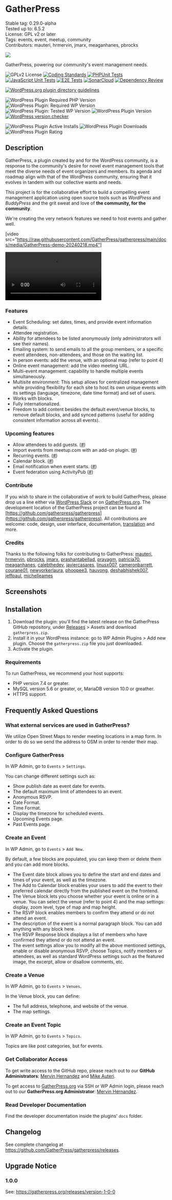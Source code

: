 # GatherPress

Stable tag: 0.29.0-alpha  
Tested up to: 6.5.2  
License: GPL v2 or later  
Tags: events, event, meetup, community  
Contributors: mauteri, hrmervin, jmarx, meaganhanes, pbrocks  

![](.wordpress-org/banner-1544x500.jpg)

GatherPress, powering our community's event management needs.

![GPLv2 License](https://img.shields.io/github/license/GatherPress/gatherpress) [![Coding Standards](https://github.com/GatherPress/gatherpress/actions/workflows/coding-standards.yml/badge.svg)](https://github.com/GatherPress/gatherpress/actions/workflows/coding-standards.yml) [![PHPUnit Tests](https://github.com/GatherPress/gatherpress/actions/workflows/phpunit-tests.yml/badge.svg)](https://github.com/GatherPress/gatherpress/actions/workflows/phpunit-tests.yml) [![JavaScript Unit Tests](https://github.com/GatherPress/gatherpress/actions/workflows/jest-tests.yml/badge.svg)](https://github.com/GatherPress/gatherpress/actions/workflows/jest-tests.yml) [![E2E Tests](https://github.com/GatherPress/gatherpress/actions/workflows/e2e-tests.yml/badge.svg)](https://github.com/GatherPress/gatherpress/actions/workflows/e2e-tests.yml) [![SonarCloud](https://github.com/GatherPress/gatherpress/actions/workflows/sonarcloud.yml/badge.svg)](https://github.com/GatherPress/gatherpress/actions/workflows/sonarcloud.yml) [![Dependency Review](https://github.com/GatherPress/gatherpress/actions/workflows/dependency-review.yml/badge.svg)](https://github.com/GatherPress/gatherpress/actions/workflows/dependency-review.yml)

[![WordPress.org plugin directory guidelines](https://github.com/GatherPress/gatherpress/actions/workflows/wp-plugin-check-action.yml/badge.svg)](https://github.com/GatherPress/gatherpress/actions/workflows/wp-plugin-check-action.yml)

![WordPress Plugin Required PHP Version](https://img.shields.io/wordpress/plugin/required-php/gatherpress) ![WordPress Plugin: Required WP Version](https://img.shields.io/wordpress/plugin/wp-version/gatherpress) ![WordPress Plugin: Tested WP Version](https://img.shields.io/wordpress/plugin/tested/gatherpress) ![WordPress Plugin Version](https://img.shields.io/wordpress/plugin/v/gatherpress) [![WordPress version checker](https://github.com/GatherPress/gatherpress/actions/workflows/wordpress-version-checker.yml/badge.svg)](https://github.com/GatherPress/gatherpress/actions/workflows/wordpress-version-checker.yml)

![WordPress Plugin Active Installs](https://img.shields.io/wordpress/plugin/installs/gatherpress) ![WordPress Plugin Downloads](https://img.shields.io/wordpress/plugin/dt/gatherpress) ![WordPress Plugin Rating](https://img.shields.io/wordpress/plugin/rating/gatherpress)

## Description

GatherPress, a plugin created by and for the WordPress community, is a response to the community's desire for novel event management tools that meet the diverse needs of event organizers and members. Its agenda and roadmap align with that of the WordPress community, ensuring that it evolves in tandem with our collective wants and needs.

This project is for the collaborative effort to build a compelling event management application using open source tools such as _WordPress_ and _BuddyPress_ and the grit sweat and love of **the community, for the community**.

We're creating the very network features we need to host events and gather well.

[video src="https://raw.githubusercontent.com/GatherPress/gatherpress/main/docs/media/GatherPress-demo-20240218.mp4"]

![Demo](docs/media/GatherPress-demo-20240218.mp4)

### Features

- Event Scheduling: set dates, times, and provide event information details.
- Attendee registration.
- Ability for attendees to be listed anonymously (only administrators will see their names).
- Emailing system: to send emails to all the group members, or a specific event attendees, non-attendees, and those on the waiting list.
- In person events: add the venue, with an optional map (refer to point 4)
- Online event management: add the video meeting URL.
- Multi-event management: capability to handle multiple events simultaneously.
- Multisite environment: This setup allows for centralized management while providing flexibility for each site to host its own unique events with its settings (language, timezone, date time format) and set of users.
- Works with blocks.
- Fully internationalized.
- Freedom to add content besides the default event/venue blocks, to remove default blocks, and add synced patterns (useful for adding consistent information across all events).

### Upcoming features

- Allow attendees to add guests. ([#](https://github.com/GatherPress/gatherpress/issues/86))
- Import events from meetup.com with an add-on plugin. ([#](https://github.com/GatherPress/gatherpress/issues/394))
- Recurring events. ([#](https://github.com/GatherPress/gatherpress/issues/80))
- Calendar block. ([#](https://github.com/GatherPress/gatherpress/issues/369))
- Email notification when event starts. ([#](https://github.com/GatherPress/gatherpress/issues/429))
- Event federation using ActivityPub ([#](https://github.com/GatherPress/gatherpress/issues/569))

### Contribute

If you wish to share in the collaborative of work to build GatherPress, please drop us a line either via [WordPress Slack](https://make.wordpress.org/chat/) or on [GatherPress.org](https://gatherpress.org/get-involved). The development location of the GatherPress project can be found at [https://github.com/gatherpress/gatherpress](https://github.com/gatherpress/gatherpress). All contributions are welcome: code, design, user interface, documentation, [translation](https://translate.wordpress.org/projects/wp-plugins/gatherpress/) and more.

### Credits

Thanks to the following folks for contributing to GatherPress:
[mauteri](https://profiles.wordpress.org/mauteri/), [hrmervin](https://profiles.wordpress.org/hrmervin/), [pbrocks](https://profiles.wordpress.org/pbrocks/), [jmarx](https://profiles.wordpress.org/jmarx/), [prashantabellad](https://profiles.wordpress.org/prashantabellad/), [prayagm](https://profiles.wordpress.org/prayagm/), [patricia70](https://profiles.wordpress.org/patricia70/), [meaganhanes](https://profiles.wordpress.org/meaganhanes/), [calebthedev](https://profiles.wordpress.org/calebthedev/), [javiercasares](https://profiles.wordpress.org/javiercasares/), [linusx007](https://profiles.wordpress.org/linusx007/), [cameronbarrett](https://profiles.wordpress.org/cameronbarrett/), [courane01](https://profiles.wordpress.org/courane01/), [newyorkerlaura](https://profiles.wordpress.org/newyorkerlaura/), [phoopee3](https://profiles.wordpress.org/phoopee3/), [hauvong](https://profiles.wordpress.org/hauvong/), [deshabhishek007](https://profiles.wordpress.org/deshabhishek007/), [jeffpaul](https://profiles.wordpress.org/jeffpaul/), [michelleames](https://profiles.wordpress.org/michelleames/)


## Screenshots




## Installation

1. Download the plugin: you'll find the latest release on the GatherPress GitHub repository, under [Releases](https://github.com/GatherPress/gatherpress/releases) > Assets and download `gatherpress.zip`.
2. Install it in your WordPress instance: go to WP Admin Plugins > Add new plugin. Choose the `gatherpress.zip` file you just downloaded.
3. Activate the plugin.

### Requirements

To run GatherPress, we recommend your host supports:

- PHP version 7.4 or greater.
- MySQL version 5.6 or greater, or, MariaDB version 10.0 or greather.
- HTTPS support.

## Frequently Asked Questions

### What external services are used in GatherPress?

We utilize Open Street Maps to render meeting locations in a map form. In order to do so we send the address to OSM in order to render their map.

### Configure GatherPress

In WP Admin, go to `Events`  > `Settings`.

You can change different settings such as:
- Show publish date as event date for events.
- The default maximum limit of attendees to an event.
- Anonymous RSVP.
- Date Format.
- Time Format.
- Display the timezone for scheduled events.
- Upcoming Events page.
- Past Events page.

### Create an Event

In WP Admin, go to `Events` > `Add New`.

By default, a few blocks are populated, you can keep them or delete them and you can add more blocks.

- The Event date block allows you to define the start and end dates and times of your event, as well as the timezone.
- The Add to Calendar block enables your users to add the event to their preferred calendar directly from the published event on the frontend.
- The Venue block lets you choose whether your event is online or in a venue. You can select the venue (refer to point 4) and the map settings: display, zoom level, type of map and map height.
- The RSVP block enables members to confirm they attend or do not attend an event.
- The description of the event is a normal paragraph block. You can add anything with any block here.
- The RSVP Response block displays a list of members who have confirmed they attend or do not attend an event.
- The event settings allow you to modify all the above mentioned settings, enable or disable anonymous RSVP, choose Topics, notify members or attendees, as well as standard WordPress settings such as the featured image, the excerpt, allow or disallow comments, etc.

### Create a Venue

In WP Admin, go to `Events` > `Venues`.

In the Venue block, you can define:
- The full address, telephone, and website of the venue.
- The map settings.

### Create an Event Topic

In WP Admin, go to `Events`  > `Topics`.

Topics are like post categories, but for events.

### Get Collaborator Access

To get write access to the GitHub repo, please reach out to our **GitHub Administrators**: [Mervin Hernandez](https://github.com/MervinHernandez) and [Mike Auteri](https://github.com/mauteri).

To get access to [GatherPress.org](htps://gatherpress.org/get-involved) via SSH or WP Admin login, please reach out to our **GatherPress.org Administrator**: [Mervin Hernandez](https://github.com/MervinHernandez).

### Read Developer Documentation

Find the developer documentation inside the plugins' `docs` folder.


## Changelog

See complete changelog at https://github.com/GatherPress/gatherpress/releases.

## Upgrade Notice

### 1.0.0

See: https://gatherpress.org/releases/version-1-0-0
